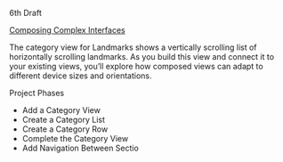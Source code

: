 6th Draft

[Composing Complex Interfaces](https://developer.apple.com/tutorials/swiftui/composing-complex-interfaces)

The category view for Landmarks shows a vertically scrolling list of horizontally scrolling landmarks. As you build this view and connect it to your existing views, you’ll explore how composed views can adapt to different device sizes and orientations.

Project Phases
* Add a Category View
* Create a Category List
* Create a Category Row
* Complete the Category View
* Add Navigation Between Sectio
